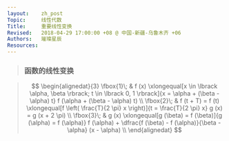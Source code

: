 ```yaml
---
layout:    zh_post
Topic:     线性代数
Title:     重要线性变换
Revised:   2018-04-29 17:00:00 +08 @ 中国-新疆-乌鲁木齐 +06
Authors:   璀璨星辰
Resources:
---
```


> ### 函数的线性变换

> $$
> \begin{alignedat}{3}
> \fbox{1}\; & f (x) \xlongequal[x \in \lbrack \alpha, \beta \rbrack; t \in \lbrack 0, 1 \rbrack]{x = \alpha + (\beta - \alpha) t} f (\alpha + (\beta - \alpha) t) \\
> \fbox{2}\; & f (t + T) = f (t) \xlongequal[f \left( \frac{T}{2 \pi} x \right)]{t = \frac{T}{2 \pi} x} g (x) = g (x + 2 \pi) \\
> \fbox{3}\; & g (x) \xlongequal[g (\beta) = f (\beta)]{g (\alpha) = f (\alpha)} f (\alpha) + \dfrac{f (\beta) - f (\alpha)}{\beta - \alpha} (x - \alpha) \\
> \end{alignedat}
> $$
>

